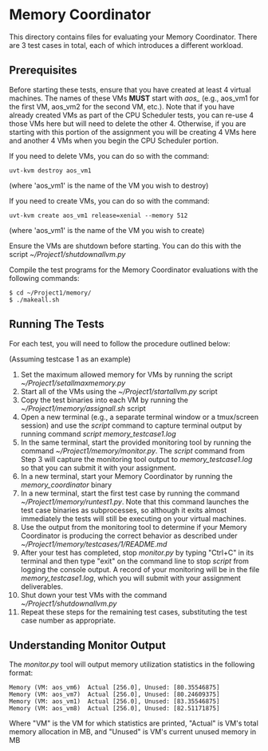 # Memory Coordinator

This directory contains files for evaluating your Memory Coordinator. There are 3 test cases in total, each of which introduces a different workload.

## Prerequisites

Before starting these tests, ensure that you have created at least 4 virtual machines. The names of these VMs **MUST** start with *aos_* (e.g., aos_vm1 for the first VM, aos_vm2 for the second VM, etc.). Note that if you have already created VMs as part of the CPU Scheduler tests, you can re-use 4 those VMs here but will need to delete the other 4. Otherwise, if you are starting with this portion of the assignment you will be creating 4 VMs here and another 4 VMs when you begin the CPU Scheduler portion.

If you need to delete VMs, you can do so with the command:

`uvt-kvm destroy aos_vm1`

(where 'aos_vm1' is the name of the VM you wish to destroy)

If you need to create VMs, you can do so with the command:

`uvt-kvm create aos_vm1 release=xenial --memory 512`

(where 'aos_vm1' is the name of the VM you wish to create)

Ensure the VMs are shutdown before starting. You can do this with the script *~/Project1/shutdownallvm.py*

Compile the test programs for the Memory Coordinator evaluations with the following commands:

```
$ cd ~/Project1/memory/
$ ./makeall.sh
```
 
## Running The Tests

For each test, you will need to follow the procedure outlined below:

(Assuming testcase 1 as an example)
1. Set the maximum allowed memory for VMs by running the script *~/Project1/setallmaxmemory.py*
2. Start all of the VMs using the *~/Project1/startallvm.py* script
3. Copy the test binaries into each VM by running the *~/Project1/memory/assignall.sh* script
4. Open a new terminal (e.g., a separate terminal window or a tmux/screen session) and use the *script* command to capture terminal output by running command *script memory_testcase1.log*
5. In the same terminal, start the provided monitoring tool by running the command *~/Project1/memory/monitor.py*. The *script* command from Step 3 will capture the monitoring tool output to *memory_testcase1.log* so that you can submit it with your assignment.
6. In a new terminal, start your Memory Coordinator by running the *memory_coordinator* binary
7. In a new terminal, start the first test case by running the command *~/Project1/memory/runtest1.py*. Note that this command launches the test case binaries as subprocesses, so although it exits almost immediately the tests will still be executing on your virtual machines.
8. Use the output from the monitoring tool to determine if your Memory Coordinator is producing the correct behavior as described under *~/Project1/memory/testcases/1/README.md*
9. After your test has completed, stop *monitor.py* by typing "Ctrl+C" in its terminal and then type "exit" on the command line to stop *script* from logging the console output. A record of your monitoring will be in the file *memory_testcase1.log*, which you will submit with your assignment deliverables.
10. Shut down your test VMs with the command *~/Project1/shutdownallvm.py*
11. Repeat these steps for the remaining test cases, substituting the test case number as appropriate.

## Understanding Monitor Output

The *monitor.py* tool will output memory utilization statistics in the following format:

```
Memory (VM: aos_vm6)  Actual [256.0], Unused: [80.35546875]
Memory (VM: aos_vm7)  Actual [256.0], Unused: [80.24609375]
Memory (VM: aos_vm1)  Actual [256.0], Unused: [83.35546875]
Memory (VM: aos_vm8)  Actual [256.0], Unused: [82.51171875]
```

Where "VM" is the VM for which statistics are printed, "Actual" is VM's total memory allocation in MB, and "Unused" is VM's current unused memory in MB

